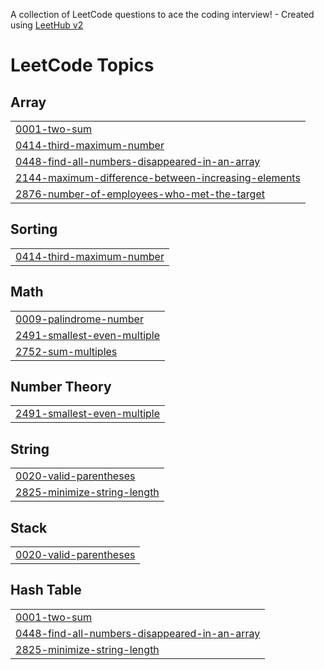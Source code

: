 A collection of LeetCode questions to ace the coding interview! - Created using [LeetHub v2](https://github.com/arunbhardwaj/LeetHub-2.0)
<!---LeetCode Topics Start-->
# LeetCode Topics
## Array
|  |
| ------- |
| [0001-two-sum](https://github.com/shxblx/Leetcode-Solution/tree/master/0001-two-sum) |
| [0414-third-maximum-number](https://github.com/shxblx/Leetcode-Solution/tree/master/0414-third-maximum-number) |
| [0448-find-all-numbers-disappeared-in-an-array](https://github.com/shxblx/Leetcode-Solution/tree/master/0448-find-all-numbers-disappeared-in-an-array) |
| [2144-maximum-difference-between-increasing-elements](https://github.com/shxblx/Leetcode-Solution/tree/master/2144-maximum-difference-between-increasing-elements) |
| [2876-number-of-employees-who-met-the-target](https://github.com/shxblx/Leetcode-Solution/tree/master/2876-number-of-employees-who-met-the-target) |
## Sorting
|  |
| ------- |
| [0414-third-maximum-number](https://github.com/shxblx/Leetcode-Solution/tree/master/0414-third-maximum-number) |
## Math
|  |
| ------- |
| [0009-palindrome-number](https://github.com/shxblx/Leetcode-Solution/tree/master/0009-palindrome-number) |
| [2491-smallest-even-multiple](https://github.com/shxblx/Leetcode-Solution/tree/master/2491-smallest-even-multiple) |
| [2752-sum-multiples](https://github.com/shxblx/Leetcode-Solution/tree/master/2752-sum-multiples) |
## Number Theory
|  |
| ------- |
| [2491-smallest-even-multiple](https://github.com/shxblx/Leetcode-Solution/tree/master/2491-smallest-even-multiple) |
## String
|  |
| ------- |
| [0020-valid-parentheses](https://github.com/shxblx/Leetcode-Solution/tree/master/0020-valid-parentheses) |
| [2825-minimize-string-length](https://github.com/shxblx/Leetcode-Solution/tree/master/2825-minimize-string-length) |
## Stack
|  |
| ------- |
| [0020-valid-parentheses](https://github.com/shxblx/Leetcode-Solution/tree/master/0020-valid-parentheses) |
## Hash Table
|  |
| ------- |
| [0001-two-sum](https://github.com/shxblx/Leetcode-Solution/tree/master/0001-two-sum) |
| [0448-find-all-numbers-disappeared-in-an-array](https://github.com/shxblx/Leetcode-Solution/tree/master/0448-find-all-numbers-disappeared-in-an-array) |
| [2825-minimize-string-length](https://github.com/shxblx/Leetcode-Solution/tree/master/2825-minimize-string-length) |
<!---LeetCode Topics End-->